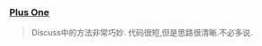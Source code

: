 ### [Plus One](https://leetcode.com/problems/plus-one/description/)
> Discuss中的方法非常巧妙. 代码很短,但是思路很清晰.不必多说.